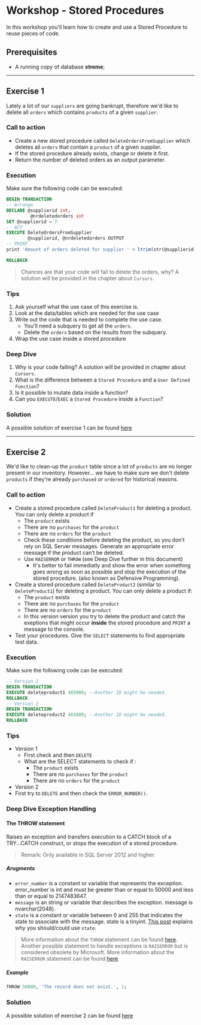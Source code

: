 # Workshop - Stored Procedures
In this workshop you'll learn how to create and use a Stored Procedure to reuse pieces of code.

## Prerequisites
- A running copy of database **xtreme**;

---

## Exercise 1
Lately a lot of our `suppliers` are going bankrupt, therefore we'd like to delete all `orders` which contains `products` of a given `supplier`.

### Call to action
- Create a new stored procedure called `DeleteOrdersFromSupplier` which deletes all `orders` that contain a `product` of a given supplier.
- If the stored procedure already exists, change or delete it first.
- Return the number of deleted orders as an output parameter. 

### Execution
Make sure the following code can be executed:
```sql
BEGIN TRANSACTION
-- Arrange
DECLARE @supplierid int,
         @nrdeletedorders int
SET @supplierid = 7
-- ACT
EXECUTE DeleteOrdersFromSupplier 
        @supplierid, @nrdeletedorders OUTPUT
-- PRINT
print 'Amount of orders deleted for supplier ' + ltrim(str(@supplierid)) + ' = ' + ltrim(str(@nrdeletedorders))

ROLLBACK
```
> Chances are that your code will fail to delete the orders, why?
> A solution will be provided in the chapter about `Cursors`.

### Tips
1. Ask yourself what the use case of this exercise is.
2. Look at the data/tables which are needed for the use case
3. Write out the code that is needed to complete the use case.
    - You'll need a subquery to get all the `orders`.
    - Delete the `orders` based on the results from the subquery.
4. Wrap the use case inside a stored procedure

### Deep Dive
1. Why is your code failing? A solution will be provided in chapter about `Cursors`.
1. What is the difference between a `Stored Procedure` and a `User Defined Function`?
2. Is it possible to mutate data inside a function?
3. Can you `EXECUTE`/`EXEC` a `Stored Procedure` inside a `Function`?

### Solution
A possible solution of exercise 1 can be found [here](solutions/stored-procedures-1.sql)

---

## Exercise 2
We'd like to clean-up the `product` table since a lot of `products` are no longer present in our inventory. However... we have to make sure we don't delete `products` if they're already `purchased` or `ordered` for historical reasons.

### Call to action
- Create a stored procedure called `DeleteProduct1` for deleting a product. You can only delete a product if
    - The `product` exists
    - There are no `purchases` for the `product`
    - There are no `orders` for the `product`
    - Check these conditions before deleting the product, so you don’t rely on SQL Server messages. Generate an appropriate error message if the product can’t be deleted. 
    - Use `RAISERROR` or `THROW` (see Deep Dive further in this document)
        - It's better to fail immediatly and show the error when something goes wrong as soon as possible and stop the execution of the stored procedure. (also known as Defensive Programming).
- Create a stored procedure called `DeleteProduct2` (similar to `DeleteProduct1`) for deleting a product. 
You can only delete a product if:
    - The `product` exists
    - There are no `purchases` for the `product`
    - There are no `orders` for the `product`
    - In this version version you try to delete the product and catch the exeptions that might occur **inside** the stored procedure and `PRINT` a message to the console.
- Test your procedures. Give the `SELECT` statements to find appropriate test data. 

### Execution
Make sure the following code can be executed:

```sql
-- Version 1
BEGIN TRANSACTION
EXECUTE deleteproduct1 403000; --Another ID might be needed.
ROLLBACK
-- Version 2
BEGIN TRANSACTION
EXECUTE deleteproduct2 403000; --Another ID might be needed.
ROLLBACK
```

### Tips
- Version 1
    - First check and then `DELETE`
    - What are the SELECT statements to check if :
        - The `product` exists
        - There are no `purchases` for the `product`
        - There are no `orders` for the `product`
- Version 2
- First try to `DELETE` and then check the `ERROR_NUMBER()`.

### Deep Dive Exception Handling
#### The THROW statement
Raises an exception and transfers execution to a CATCH block of a TRY...CATCH construct, or stops the execution of a stored procedure.
> Remark: Only available in SQL Server 2012 and higher.

##### Arugments
- `error_number` is a constant or variable that represents the exception. error_number is int and must be greater than or equal to 50000 and less than or equal to 2147483647.
- `message` is an string or variable that describes the exception. message is nvarchar(2048).
- `state` is a constant or variable between 0 and 255 that indicates the state to associate with the message. state is a tinyint. [This post](https://dba.stackexchange.com/questions/35893/what-is-error-state-in-sql-server-and-how-it-can-be-used) explains why you should/could use `state`. 

> More information about the `THROW` statement can be found [here](https://docs.microsoft.com/en-us/sql/t-sql/language-elements/throw-transact-sql?view=sql-server-2017). Another possible statement to handle exceptions is `RAISERROR` but is considered obsolete by Microsoft. More information about the `RAISERROR` statement can be found [here](https://docs.microsoft.com/en-us/sql/t-sql/language-elements/raiserror-transact-sql?view=sql-server-2017).

##### Example
```sql
THROW 50000, 'The record does not exist.', 1;  
```

### Solution
A possible solution of exercise 2 can be found [here](solutions/stored-procedures-2.sql)
